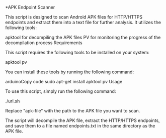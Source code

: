 

*APK Endpoint Scanner

This script is designed to scan Android APK files for HTTP/HTTPS endpoints and extract them into a text file for further analysis. It utilizes the following tools:

apktool for decompiling the APK files
PV for monitoring the progress of the decompilation process
Requirements

This script requires the following tools to be installed on your system:

apktool
pv

You can install these tools by running the following command:

arduinoCopy code
sudo apt-get install apktool pv
Usage

To use this script, simply run the following command:

./url.sh <apk-file>

Replace "apk-file" with the path to the APK file you want to scan.

The script will decompile the APK file, extract the HTTP/HTTPS endpoints, and save them to a file named endpoints.txt in the same directory as the APK file.
